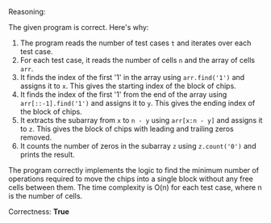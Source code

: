 Reasoning:

The given program is correct. Here's why:

1. The program reads the number of test cases `t` and iterates over each test case.
2. For each test case, it reads the number of cells `n` and the array of cells `arr`.
3. It finds the index of the first '1' in the array using `arr.find('1')` and assigns it to `x`. This gives the starting index of the block of chips.
4. It finds the index of the first '1' from the end of the array using `arr[::-1].find('1')` and assigns it to `y`. This gives the ending index of the block of chips.
5. It extracts the subarray from `x` to `n - y` using `arr[x:n - y]` and assigns it to `z`. This gives the block of chips with leading and trailing zeros removed.
6. It counts the number of zeros in the subarray `z` using `z.count('0')` and prints the result.

The program correctly implements the logic to find the minimum number of operations required to move the chips into a single block without any free cells between them. The time complexity is O(n) for each test case, where n is the number of cells.

Correctness: **True**